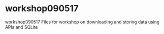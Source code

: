 # workshop090517
workshop090517
Files for workshop on downloading and storing data using APIs and SQLite
